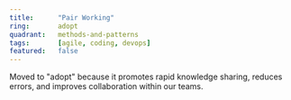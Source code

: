 ```yaml
---
title:      "Pair Working"
ring:       adopt
quadrant:   methods-and-patterns
tags:       [agile, coding, devops]
featured:   false
---
```


Moved to "adopt" because it promotes rapid knowledge sharing, reduces errors, and improves collaboration within our teams.
